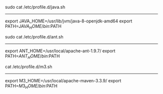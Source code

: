 sudo cat /etc/profile.d/java.sh
**********************
export JAVA_HOME=/usr/lib/jvm/java-8-openjdk-amd64
export PATH=$JAVA_HOME/bin:$PATH

sudo cat /etc/profile.d/ant.sh
************************
export ANT_HOME=/usr/local/apache-ant-1.9.7/
export PATH=$ANT_HOME/bin:$PATH

cat /etc/profile.d/m3.sh
************************
export M3_HOME=/usr/local/apache-maven-3.3.9/
export PATH=$M3_HOME/bin:$PATH
